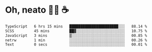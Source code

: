 # Oh, neato 🧑‍💻 ☕

<!--START_SECTION:waka-->

```txt
TypeScript   6 hrs 15 mins   ██████████████████████░░░   88.14 %
SCSS         45 mins         ██▓░░░░░░░░░░░░░░░░░░░░░░   10.75 %
JavaScript   3 mins          ▒░░░░░░░░░░░░░░░░░░░░░░░░   00.85 %
netrw        1 min           ░░░░░░░░░░░░░░░░░░░░░░░░░   00.26 %
Text         0 secs          ░░░░░░░░░░░░░░░░░░░░░░░░░   00.01 %
```

<!--END_SECTION:waka-->
